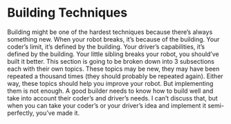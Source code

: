 # Building Techniques

Building might be one of the hardest techniques because there’s always something new. When your robot breaks, it’s because of the building. Your coder’s limit, it’s defined by the building. Your driver’s capabilities, it’s defined by the building. Your little sibling breaks your robot, you should’ve built it better.
This section is going to be broken down into 3 subsections each with their own topics. These topics may be new, they may have been repeated a thousand times (they should probably be repeated again). Either way, these topics should help you improve your robot. But implementing them is not enough. A good builder needs to know how to build well and take into account their coder’s and driver’s needs. I can’t discuss that, but when you can take your coder’s or your driver’s idea and implement it semi-perfectly, you’ve made it.

